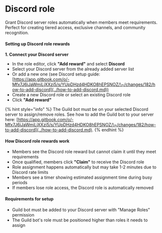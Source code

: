 # Discord role

Grant Discord server roles automatically when members meet requirements. Perfect for creating tiered access, exclusive channels, and community recognition.

#### Setting up Discord role rewards

**1. Connect your Discord server**

* In the role editor, click **"Add reward"** and select **Discord**
* Select your Discord server from the already added server list
* Or add a new one (see Discord setup guide: [https://app.gitbook.com/o/-Mfx7J6iJaWmiLjXXzi5/s/YUpDHzd4HDKO8hEPSNOZ/\~/changes/182/how-to-add-discord](../how-to-add-discord.md))
* Create a new Discord role or select an existing Discord role
* Click **"Add reward"**

{% hint style="info" %}
The Guild bot must be on your selected Discord server to assign/remove roles. See how to add the Guild bot to your server here: [https://app.gitbook.com/o/-Mfx7J6iJaWmiLjXXzi5/s/YUpDHzd4HDKO8hEPSNOZ/\~/changes/182/how-to-add-discord](../how-to-add-discord.md).
{% endhint %}

#### How Discord role rewards work

* Members see the Discord role reward but cannot claim it until they meet requirements
* Once qualified, members click **"Claim"** to receive the Discord role
* Role assignment happens automatically but may take 1-2 minutes due to Discord rate limits
* Members see a timer showing estimated assignment time during busy periods
* If members lose role access, the Discord role is automatically removed

#### Requirements for setup

* Guild bot must be added to your Discord server with "Manage Roles" permission
* The Guild bot's role must be positioned higher than roles it needs to assign
